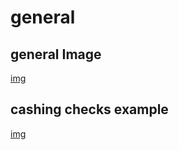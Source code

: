 # general

## general Image

[img](./images/pic_1.PNG)

## cashing checks example

[img](./images/cashing%20checks%20example%201.jpg)
